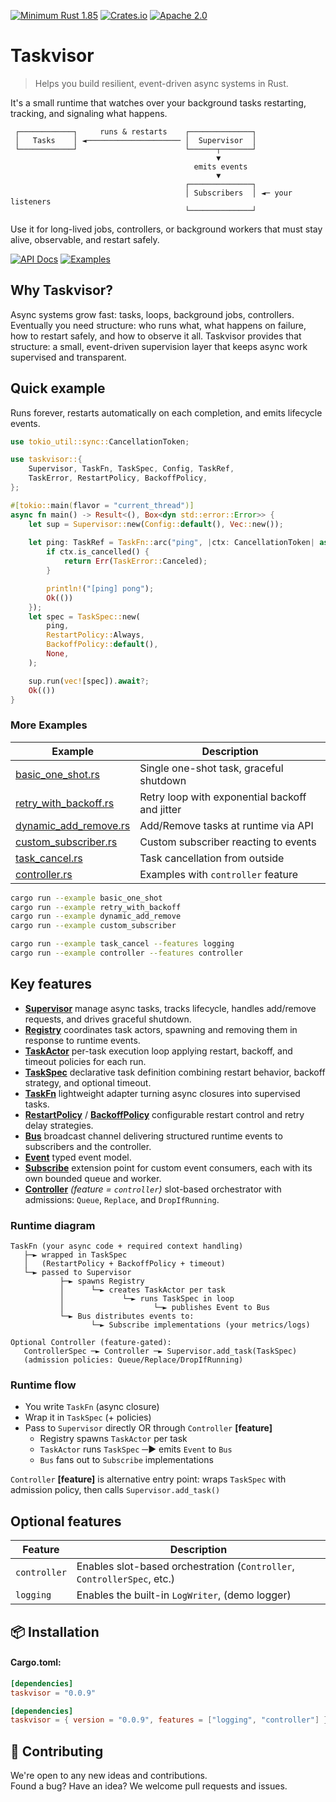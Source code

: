 [![Minimum Rust 1.85](https://img.shields.io/badge/rust-1.85%2B-orange.svg)](https://rust-lang.org)
[![Crates.io](https://img.shields.io/crates/v/taskvisor.svg)](https://crates.io/crates/taskvisor)
[![Apache 2.0](https://img.shields.io/badge/license-Apache2.0-orange.svg)](./LICENSE)

# Taskvisor
> Helps you build resilient, event-driven async systems in Rust.

It's a small runtime that watches over your background tasks restarting, tracking, and signaling what happens.
```text
 ┌────────────┐     runs & restarts    ┌──────────────┐
 │   Tasks    │ ◄───────────────────── │  Supervisor  │
 └────────────┘                        └──────┬───────┘
                                              ▼
                                         emits events
                                              ▼
                                       ┌──────────────┐
                                       │ Subscribers  │ ◄─ your listeners
                                       └──────────────┘
```
Use it for long-lived jobs, controllers, or background workers that must stay alive, observable, and restart safely.

<div>
  <a href="https://docs.rs/taskvisor/latest/taskvisor/"><img alt="API Docs" src="https://img.shields.io/badge/API%20Docs-4d76ae?style=for-the-badge&logo=rust&logoColor=white"></a>
  <a href="./examples/"><img alt="Examples" src="https://img.shields.io/badge/Examples-2ea44f?style=for-the-badge&logo=github&logoColor=white"></a>
</div>

## Why Taskvisor?
Async systems grow fast: tasks, loops, background jobs, controllers.    
Eventually you need structure: who runs what, what happens on failure, how to restart safely, and how to observe it all.
Taskvisor provides that structure: a small, event-driven supervision layer that keeps async work supervised and transparent.

## Quick example
Runs forever, restarts automatically on each completion, and emits lifecycle events.
```rust
use tokio_util::sync::CancellationToken;

use taskvisor::{
    Supervisor, TaskFn, TaskSpec, Config, TaskRef,
    TaskError, RestartPolicy, BackoffPolicy,
};

#[tokio::main(flavor = "current_thread")]
async fn main() -> Result<(), Box<dyn std::error::Error>> {
    let sup = Supervisor::new(Config::default(), Vec::new());
    
    let ping: TaskRef = TaskFn::arc("ping", |ctx: CancellationToken| async move {
        if ctx.is_cancelled() {
            return Err(TaskError::Canceled);
        }

        println!("[ping] pong");
        Ok(())
    });
    let spec = TaskSpec::new(
        ping,
        RestartPolicy::Always,
        BackoffPolicy::default(),
        None,
    );

    sup.run(vec![spec]).await?;
    Ok(())
}
```

### More Examples
| Example                                                 | Description                                    |
|---------------------------------------------------------|------------------------------------------------|
| [basic_one_shot.rs](examples/basic_one_shot.rs)         | Single one-shot task, graceful shutdown        |
| [retry_with_backoff.rs](examples/retry_with_backoff.rs) | Retry loop with exponential backoff and jitter |
| [dynamic_add_remove.rs](examples/dynamic_add_remove.rs) | Add/Remove tasks at runtime via API            |
| [custom_subscriber.rs](examples/custom_subscriber.rs)   | Custom subscriber reacting to events           |
| [task_cancel.rs](examples/task_cancel.rs)               | Task cancellation from outside                 |
| [controller.rs](examples/controller.rs)                 | Examples with `controller` feature             |

```bash
cargo run --example basic_one_shot
cargo run --example retry_with_backoff
cargo run --example dynamic_add_remove
cargo run --example custom_subscriber

cargo run --example task_cancel --features logging
cargo run --example controller --features controller
```

## Key features
- **[Supervisor](./src/core/supervisor.rs)** manage async tasks, tracks lifecycle, handles add/remove requests, and drives graceful shutdown.
- **[Registry](./src/core/registry.rs)** coordinates task actors, spawning and removing them in response to runtime events.
- **[TaskActor](./src/core/actor.rs)** per-task execution loop applying restart, backoff, and timeout policies for each run.
- **[TaskSpec](./src/tasks/spec.rs)** declarative task definition combining restart behavior, backoff strategy, and optional timeout.
- **[TaskFn](./src/tasks/impl/func.rs)** lightweight adapter turning async closures into supervised tasks.
- **[RestartPolicy](./src/policies/restart.rs)** / **[BackoffPolicy](./src/policies/backoff.rs)** configurable restart control and retry delay strategies.
- **[Bus](./src/events/bus.rs)** broadcast channel delivering structured runtime events to subscribers and the controller.
- **[Event](./src/events/event.rs)** typed event model.
- **[Subscribe](./src/subscribers/subscriber.rs)** extension point for custom event consumers, each with its own bounded queue and worker.
- **[Controller](./src/controller/mod.rs)** *(feature = `controller`)* slot-based orchestrator with admissions: `Queue`, `Replace`, and `DropIfRunning`.

### Runtime diagram
```text
TaskFn (your async code + required context handling)
   ├─► wrapped in TaskSpec
   │   (RestartPolicy + BackoffPolicy + timeout)
   └─► passed to Supervisor
           ├─► spawns Registry
           │      └─► creates TaskActor per task
           │             └─► runs TaskSpec in loop
           │                    └─► publishes Event to Bus
           └─► Bus distributes events to:
                  └─► Subscribe implementations (your metrics/logs)

Optional Controller (feature-gated):
   ControllerSpec ─► Controller ─► Supervisor.add_task(TaskSpec)
   (admission policies: Queue/Replace/DropIfRunning)
```

### Runtime flow
- You write `TaskFn` (async closure)
- Wrap it in `TaskSpec` (+ policies)
- Pass to `Supervisor` directly OR through `Controller` __[feature]__
  - Registry spawns `TaskActor` per task
  - `TaskActor` runs `TaskSpec` ─► emits `Event` to `Bus`
  - `Bus` fans out to `Subscribe` implementations

`Controller` __[feature]__ is alternative entry point: wraps `TaskSpec` with admission policy, then calls `Supervisor.add_task()`

## Optional features
| Feature       | Description                                                             |
|---------------|-------------------------------------------------------------------------|
| `controller`  | Enables slot-based orchestration (`Controller`, `ControllerSpec`, etc.) |
| `logging`     | Enables the built-in `LogWriter`, (demo logger)                         |


## 📦 Installation
#### Cargo.toml:
```toml
[dependencies]
taskvisor = "0.0.9"
```

```toml
[dependencies]
taskvisor = { version = "0.0.9", features = ["logging", "controller"] }
```



## 🤝 Contributing
We're open to any new ideas and contributions.  
Found a bug? Have an idea? We welcome pull requests and issues.
